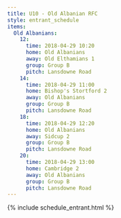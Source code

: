 ```yaml
---
title: U10 - Old Albanian RFC
style: entrant_schedule
items:
  Old Albanians:
    12:
      time: 2018-04-29 10:20
      home: Old Albanians
      away: Old Elthamians 1
      group: Group B
      pitch: Lansdowne Road
    14:
      time: 2018-04-29 11:00
      home: Bishop's Stortford 2
      away: Old Albanians
      group: Group B
      pitch: Lansdowne Road
    18:
      time: 2018-04-29 12:20
      home: Old Albanians
      away: Sidcup 2
      group: Group B
      pitch: Lansdowne Road
    20:
      time: 2018-04-29 13:00
      home: Cambridge 2
      away: Old Albanians
      group: Group B
      pitch: Lansdowne Road
---
```


{% include schedule_entrant.html %}
